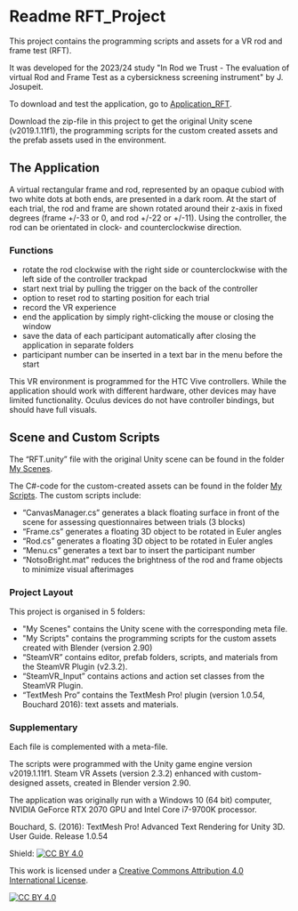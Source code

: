 # Readme RFT_Project

This project contains the programming scripts and assets for a VR rod and frame test (RFT). 

It was developed for the 2023/24 study "In Rod we Trust - The evaluation of virtual Rod and Frame Test as a cybersickness screening instrument" by J. Josupeit.

To download and test the application, go to [Application_RFT](https://github.com/JudiJ/Application_RFT).

Download the zip-file in this project to get the original Unity scene (v2019.1.11f1), the programming scripts for the custom created assets and the prefab assets used in the environment.

## The Application
A virtual rectangular frame and rod, represented by an opaque cubiod with two white dots at both ends, are presented in a dark room. 
At the start of each trial, the rod and frame are shown rotated around their z-axis in fixed degrees (frame +/-33 or 0, and rod +/-22 or +/-11). Using the controller, the rod can be orientated in clock- and counterclockwise direction. 

### Functions
- rotate the rod clockwise with the right side or counterclockwise with the left side of the controller trackpad
- start next trial by pulling the trigger on the back of the controller
- option to reset rod to starting position for each trial
- record the VR experience
- end the application by simply right-clicking the mouse or closing the window
- save the data of each participant automatically after closing the application in separate folders
- participant number can be inserted in a text bar in the menu before the start

This VR environment is programmed for the HTC Vive controllers. While the application should work with different hardware, other devices may have limited functionality. Oculus devices do not have controller bindings, but should have full visuals.

## Scene and Custom Scripts
The “RFT.unity” file with the original Unity scene can be found in the folder [My Scenes](https://github.com/JudiJ/RFT_Project/tree/main/My%20Scenes). 

The C#-code for the custom-created assets can be found in the folder [My Scripts](https://github.com/JudiJ/RFT_Project/tree/main/My%20Scripts). The custom scripts include: 
- “CanvasManager.cs” generates a black floating surface in front of the scene for assessing questionnaires between trials (3 blocks)
- “Frame.cs” generates a floating 3D object to be rotated in Euler angles
- “Rod.cs” generates a floating 3D object to be rotated in Euler angles
- “Menu.cs” generates a text bar to insert the participant number
- “NotsoBright.mat” reduces the brightness of the rod and frame objects to minimize visual afterimages

### Project Layout
This project is organised in 5 folders:
- "My Scenes" contains the Unity scene with the corresponding meta file.
- "My Scripts" contains the programming scripts for the custom assets created with Blender (version 2.90)
- “SteamVR” contains editor, prefab folders, scripts, and materials from the SteamVR Plugin (v2.3.2).
- “SteamVR_Input” contains actions and action set classes from the SteamVR Plugin. 
- “TextMesh Pro” contains the TextMesh Pro! plugin (version 1.0.54, Bouchard 2016): text assets and materials.

### Supplementary
Each file is complemented with a meta-file.

The scripts were programmed with the Unity game engine version v2019.1.11f1. Steam VR Assets (version 2.3.2) enhanced with custom-designed assets, created in Blender version 2.90. 

The application was originally run with a Windows 10 (64 bit) computer, NVIDIA GeForce RTX 2070 GPU and Intel Core i7-9700K processor.

Bouchard, S. (2016): TextMesh Pro! Advanced Text Rendering for Unity 3D. User Guide. Release 1.0.54

Shield: [![CC BY 4.0][cc-by-shield]][cc-by]

This work is licensed under a
[Creative Commons Attribution 4.0 International License][cc-by].

[![CC BY 4.0][cc-by-image]][cc-by]

[cc-by]: http://creativecommons.org/licenses/by/4.0/
[cc-by-image]: https://i.creativecommons.org/l/by/4.0/88x31.png
[cc-by-shield]: https://img.shields.io/badge/License-CC%20BY%204.0-lightgrey.svg
